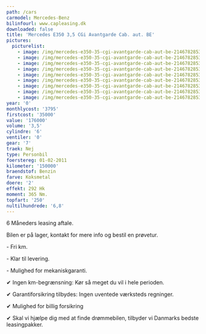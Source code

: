 ```yaml
---
path: /cars
carmodel: Mercedes-Benz
bilinfourl: www.capleasing.dk
downloaded: false
title: 'Mercedes E350 3,5 CGi Avantgarde Cab. aut. BE'
pictures:
  picturelist:
    - image: /img/mercedes-e350-35-cgi-avantgarde-cab-aut-be-2146782853_1.jpg
    - image: /img/mercedes-e350-35-cgi-avantgarde-cab-aut-be-2146782853_2.jpg
    - image: /img/mercedes-e350-35-cgi-avantgarde-cab-aut-be-2146782853_3.jpg
    - image: /img/mercedes-e350-35-cgi-avantgarde-cab-aut-be-2146782853_4.jpg
    - image: /img/mercedes-e350-35-cgi-avantgarde-cab-aut-be-2146782853_5.jpg
    - image: /img/mercedes-e350-35-cgi-avantgarde-cab-aut-be-2146782853_6.jpg
    - image: /img/mercedes-e350-35-cgi-avantgarde-cab-aut-be-2146782853_8.jpg
    - image: /img/mercedes-e350-35-cgi-avantgarde-cab-aut-be-2146782853_7.jpg
    - image: /img/mercedes-e350-35-cgi-avantgarde-cab-aut-be-2146782853.jpg
year: '0'
monthlycost: '3795'
firstcost: '35000'
value: '176000'
volume: '3,5'
cylindre: '6'
ventiler: '0'
gear: '7'
traek: Nej
type: Personbil
foerstereg: 01-02-2011
kilometer: '150000'
braendstof: Benzin
farve: Koksmetal
doere: '2'
effekt: 292 Hk
moment: 365 Nm.
topfart: '250'
nultilhundrede: '6,8'
---
```


6 Måneders leasing aftale.

Bilen er på lager, kontakt for mere info og bestil en prøvetur.

\- Fri km.

\- Klar til levering.

\- Mulighed for mekaniskgaranti.

✔ Ingen km-begrænsning: Kør så meget du vil i hele perioden.

✔ Garantiforsikring tilbydes: Ingen uventede værksteds regninger.

✔ Mulighed for billig forsikring

✔ Skal vi hjælpe dig med at finde drømmebilen, tilbyder vi Danmarks bedste leasingpakker.
